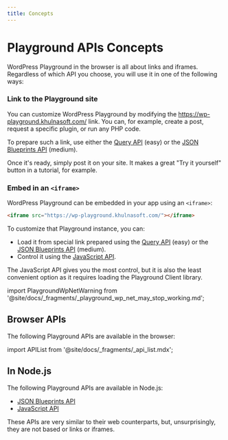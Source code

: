 ```yaml
---
title: Concepts
---
```


# Playground APIs Concepts

WordPress Playground in the browser is all about links and iframes. Regardless of which API you choose, you will use it in one of the following ways:

### Link to the Playground site

You can customize WordPress Playground by modifying the https://wp-playground.khulnasoft.com/ link. You can, for example, create a post, request a specific plugin, or run any PHP code.

To prepare such a link, use either the [Query API](../08-query-api/01-index.md) (easy) or the [JSON Blueprints API](../09-blueprints-api/01-index.md) (medium).

Once it's ready, simply post it on your site. It makes a great "Try it yourself" button in a tutorial, for example.

### Embed in an `<iframe>`

WordPress Playground can be embedded in your app using an `<iframe>`:

```html
<iframe src="https://wp-playground.khulnasoft.com/"></iframe>
```

To customize that Playground instance, you can:

-   Load it from special link prepared using the [Query API](../08-query-api/01-index.md) (easy) or the [JSON Blueprints API](../09-blueprints-api/01-index.md) (medium).
-   Control it using the [JavaScript API](../10-javascript-api/01-index.md).

The JavaScript API gives you the most control, but it is also the least convenient option as it requires loading the Playground Client library.

import PlaygroundWpNetWarning from '@site/docs/\_fragments/\_playground_wp_net_may_stop_working.md';

<PlaygroundWpNetWarning />

## Browser APIs

The following Playground APIs are available in the browser:

import APIList from '@site/docs/\_fragments/\_api_list.mdx';

<APIList />

## In Node.js

The following Playground APIs are available in Node.js:

-   [JSON Blueprints API](../09-blueprints-api/01-index.md)
-   [JavaScript API](../10-javascript-api/01-index.md)

These APIs are very similar to their web counterparts, but, unsurprisingly, they are not based or links or iframes.
